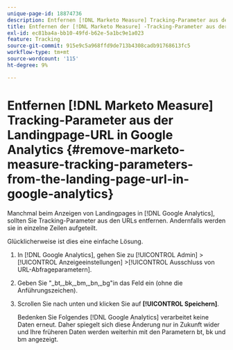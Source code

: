 ```yaml
---
unique-page-id: 18874736
description: Entfernen [!DNL Marketo Measure] Tracking-Parameter aus der Landingpage-URL in Google Analytics - [!DNL Marketo Measure]
title: Entfernen der [!DNL Marketo Measure] -Tracking-Parameter aus der Landingpage-URL in Google Analytics
exl-id: ec81ba4a-bb10-49fd-b62e-5a1bc9e1a023
feature: Tracking
source-git-commit: 915e9c5a968ffd9de713b4308cadb91768613fc5
workflow-type: tm+mt
source-wordcount: '115'
ht-degree: 9%

---
```


# Entfernen [!DNL Marketo Measure] Tracking-Parameter aus der Landingpage-URL in Google Analytics {#remove-marketo-measure-tracking-parameters-from-the-landing-page-url-in-google-analytics}

Manchmal beim Anzeigen von Landingpages in [!DNL Google Analytics], sollten Sie Tracking-Parameter aus den URLs entfernen. Andernfalls werden sie in einzelne Zeilen aufgeteilt.

Glücklicherweise ist dies eine einfache Lösung.

1. In [!DNL Google Analytics], gehen Sie zu [!UICONTROL Admin] >[!UICONTROL Anzeigeeinstellungen] >[!UICONTROL Ausschluss von URL-Abfrageparametern].
1. Geben Sie &quot;_bt,_bk,_bm,_bn,_bg&quot;in das Feld ein (ohne die Anführungszeichen).
1. Scrollen Sie nach unten und klicken Sie auf **[!UICONTROL Speichern]**.

   Bedenken Sie Folgendes [!DNL Google Analytics] verarbeitet keine Daten erneut. Daher spiegelt sich diese Änderung nur in Zukunft wider und Ihre früheren Daten werden weiterhin mit den Parametern bt, bk und bm angezeigt.
